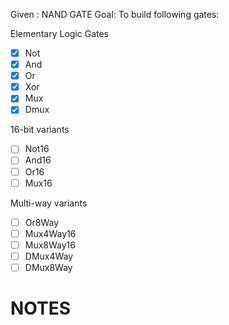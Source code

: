 Given : NAND GATE
Goal: To build following gates:

Elementary Logic Gates
- [x] Not
- [x] And
- [x] Or
- [x] Xor
- [x] Mux
- [x] Dmux

16-bit variants
- [ ] Not16
- [ ] And16
- [ ] Or16
- [ ] Mux16

Multi-way variants
- [ ] Or8Way
- [ ] Mux4Way16
- [ ] Mux8Way16
- [ ] DMux4Way
- [ ] DMux8Way

# NOTES
